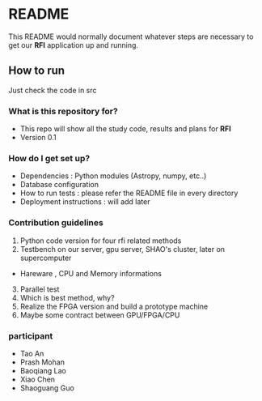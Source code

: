 # README #

This README would normally document whatever steps are necessary to get our **RFI** application up and running.

## How to run

Just check the code in src

### What is this repository for? ###

* This repo will show all the study code, results and plans for **RFI**
* Version 0.1

### How do I get set up? ###

* Dependencies : Python modules (Astropy, numpy, etc..)
* Database configuration
* How to run tests : please refer the README file in every directory
* Deployment instructions : will add later

### Contribution guidelines ###

1. Python code version for four rfi related methods
2. Testbench on our server, gpu server, SHAO's cluster, later on supercomputer
  * Hareware , CPU and Memory informations
3. Parallel test
4. Which is best method, why?
5. Realize the FPGA version and build a prototype machine
6. Maybe some contract between GPU/FPGA/CPU


### participant ###

* Tao An
* Prash Mohan
* Baoqiang Lao
* Xiao Chen
* Shaoguang Guo
